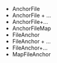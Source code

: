 ﻿- AnchorFile
- AnchorFile + ...
- AnchorFile+...
- AnchorFileMap
- FileAnchor
- FileAnchor + ...
- FileAnchor+...
- MapFileAnchor
